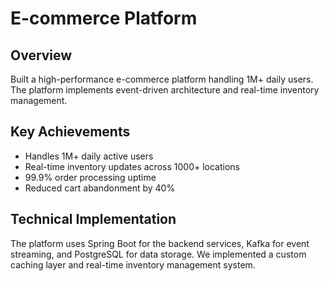 # E-commerce Platform

## Overview

Built a high-performance e-commerce platform handling 1M+ daily users. The platform implements event-driven architecture and real-time inventory management.

## Key Achievements

- Handles 1M+ daily active users
- Real-time inventory updates across 1000+ locations
- 99.9% order processing uptime
- Reduced cart abandonment by 40%

## Technical Implementation

The platform uses Spring Boot for the backend services, Kafka for event streaming, and PostgreSQL for data storage. We implemented a custom caching layer and real-time inventory management system.
